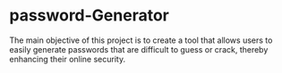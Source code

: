 # password-Generator
The main objective of this project is to create a tool that allows users to easily generate passwords that are difficult to guess or crack, thereby enhancing their online security.
